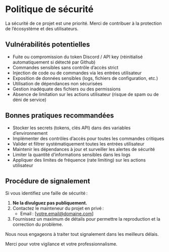 # Politique de sécurité

La sécurité de ce projet est une priorité. Merci de contribuer à la protection de l’écosystème et des utilisateurs.

## Vulnérabilités potentielles

- Fuite ou compromission du token Discord / API key (réinitialisé automatiquement si détecté par Github)
- Commandes sensibles sans contrôle d’accès strict
- Injection de code ou de commandes via les entrées utilisateur
- Exposition de données sensibles (logs, fichiers de configuration, etc.)
- Utilisation de dépendances non sécurisées
- Gestion inadéquate des fichiers ou des permissions
- Absence de limitation sur les actions utilisateur (risque de spam ou de déni de service)

## Bonnes pratiques recommandées

- Stocker les secrets (tokens, clés API) dans des variables d’environnement
- Implémenter des contrôles d’accès pour toutes les commandes critiques
- Valider et filtrer systématiquement toutes les entrées utilisateur
- Maintenir les dépendances à jour et surveiller les alertes de sécurité
- Limiter la quantité d’informations sensibles dans les logs
- Appliquer des limites de fréquence (rate limiting) sur les actions utilisateur

## Procédure de signalement

Si vous identifiez une faille de sécurité :

1. **Ne la divulguez pas publiquement.**
2. Contactez le mainteneur du projet en privé :
   - Email : [votre.email@domaine.com]
3. Fournissez un maximum de détails pour permettre la reproduction et la correction du problème.

Nous nous engageons à traiter tout signalement dans les meilleurs délais.

Merci pour votre vigilance et votre professionnalisme. 